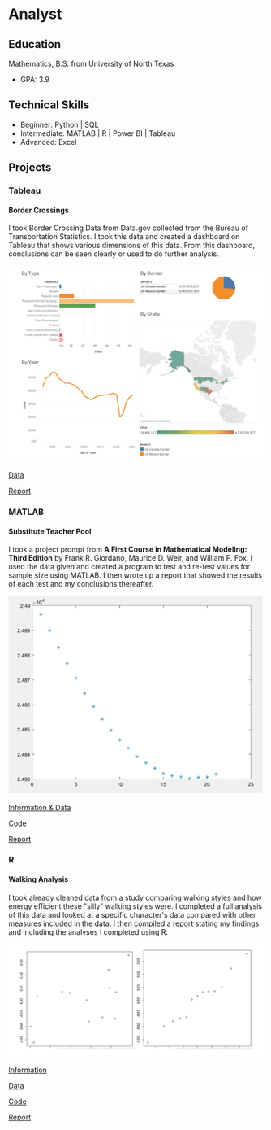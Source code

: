 # Analyst

## Education

Mathematics, B.S. from University of North Texas
- GPA: 3.9

## Technical Skills

- Beginner: Python | SQL
- Intermediate: MATLAB | R | Power BI | Tableau
- Advanced: Excel

## Projects

### **Tableau**

#### **Border Crossings**

I took Border Crossing Data from Data.gov collected from the Bureau of Transportation Statistics. I took this data and created a dashboard on Tableau that shows various dimensions of this data. From this dashboard, conclusions can be seen clearly or used to do further analysis. 

![Dashboard](/assets/img/Tableau.jpg)

[Data](https://catalog.data.gov/dataset/border-crossing-entry-data-683ae)

[Report](https://github.com/gracevmath/gracevmath.github.io/blob/main/Border%20Crossing%20Data.twb)



### **MATLAB**

#### **Substitute Teacher Pool**
  
I took a project prompt from **A First Course in Mathematical Modeling: Third Edition** by Frank R. Giordano, Maurice D. Weir, and William P. Fox. I used the data given and created a program to test and re-test values for sample size using MATLAB. I then wrote up a report that showed the results of each test and my conclusions thereafter. 

![Part D Graph](https://github.com/gracevmath/gracevmath.github.io/blob/main/D.jpg)

[Information & Data](https://github.com/gracevmath/gracevmath.github.io/blob/main/InformationM.pdf)

[Code](https://github.com/gracevmath/gracevmath.github.io/blob/main/MATLAB%20project%20code.pdf)

[Report](https://github.com/gracevmath/gracevmath.github.io/blob/main/modeling%20project.pdf)




### **R**

#### **Walking Analysis**

I took already cleaned data from a study comparing walking styles and how energy efficient these "silly" walking styles were. I completed a full analysis of this data and looked at a specific character's data compared with other measures included in the data. I then compiled a report stating my findings and including the analyses I completed using R. 

![Residuals Comparison](https://github.com/gracevmath/gracevmath.github.io/blob/main/QQcompare.jpeg)

[Information](https://github.com/gracevmath/gracevmath.github.io/blob/main/Information.pdf)

[Data](https://github.com/gracevmath/gracevmath.github.io/blob/main/WalkData4650.csv)

[Code](https://github.com/gracevmath/gracevmath.github.io/blob/main/WalkDataCode.txt)

[Report](https://github.com/gracevmath/gracevmath.github.io/blob/main/stats%20final%20project.pdf)

